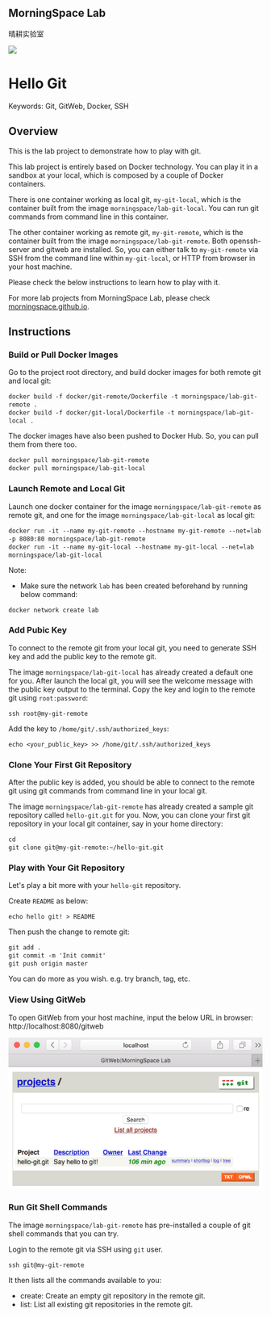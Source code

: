 ## MorningSpace Lab 

晴耕实验室

[![](https://morningspace.github.io/assets/images/banner.jpg)](https://morningspace.github.io)

# Hello Git

Keywords: Git, GitWeb, Docker, SSH

## Overview

This is the lab project to demonstrate how to play with git.

This lab project is entirely based on Docker technology. You can play it in a sandbox at your local, which is composed by a couple of Docker containers.

There is one container working as local git, `my-git-local`, which is the container built from the image `morningspace/lab-git-local`. You can run git commands from command line in this container.

The other container working as remote git, `my-git-remote`, which is the container built from the image `morningspace/lab-git-remote`. Both openssh-server and gitweb are installed. So, you can either talk to `my-git-remote` via SSH from the command line within `my-git-local`, or HTTP from browser in your host machine.

Please check the below instructions to learn how to play with it.

For more lab projects from MorningSpace Lab, please check [morningspace.github.io](https://morningspace.github.io).

## Instructions

### Build or Pull Docker Images

Go to the project root directory, and build docker images for both remote git and local git:
```shell
docker build -f docker/git-remote/Dockerfile -t morningspace/lab-git-remote .
docker build -f docker/git-local/Dockerfile -t morningspace/lab-git-local .
```

The docker images have also been pushed to Docker Hub. So, you can pull them from there too.
```
docker pull morningspace/lab-git-remote
docker pull morningspace/lab-git-local
```

### Launch Remote and Local Git

Launch one docker container for the image `morningspace/lab-git-remote` as remote git, and one for the image `morningspace/lab-git-local` as local git:
```
docker run -it --name my-git-remote --hostname my-git-remote --net=lab -p 8080:80 morningspace/lab-git-remote
docker run -it --name my-git-local --hostname my-git-local --net=lab morningspace/lab-git-local
```

Note:
* Make sure the network `lab` has been created beforehand by running below command:
```
docker network create lab
```

### Add Pubic Key

To connect to the remote git from your local git, you need to generate SSH key and add the public key to the remote git.

The image `morningspace/lab-git-local` has already created a default one for you. After launch the local git, you will see the welcome message with the public key output to the terminal. Copy the key and login to the remote git using `root:password`:
```
ssh root@my-git-remote
```

Add the key to `/home/git/.ssh/authorized_keys`:
```
echo <your_public_key> >> /home/git/.ssh/authorized_keys
```

### Clone Your First Git Repository

After the public key is added, you should be able to connect to the remote git using git commands from command line in your local git.

The image `morningspace/lab-git-remote` has already created a sample git repository called `hello-git.git` for you. Now, you can clone your first git repository in your local git container, say in your home directory:
```
cd
git clone git@my-git-remote:~/hello-git.git
```

### Play with Your Git Repository

Let's play a bit more with your `hello-git` repository.

Create `README` as below:
```
echo hello git! > README
```

Then push the change to remote git:
```
git add .
git commit -m 'Init commit'
git push origin master
```

You can do more as you wish. e.g. try branch, tag, etc.

### View Using GitWeb

To open GitWeb from your host machine, input the below URL in browser: http://localhost:8080/gitweb

![](docs/images/gitweb.png)

### Run Git Shell Commands

The image `morningspace/lab-git-remote` has pre-installed a couple of git shell commands that you can try.

Login to the remote git via SSH using `git` user.
```
ssh git@my-git-remote
```

It then lists all the commands available to you:

* create: Create an empty git repository in the remote git.
* list: List all existing git repositories in the remote git.
